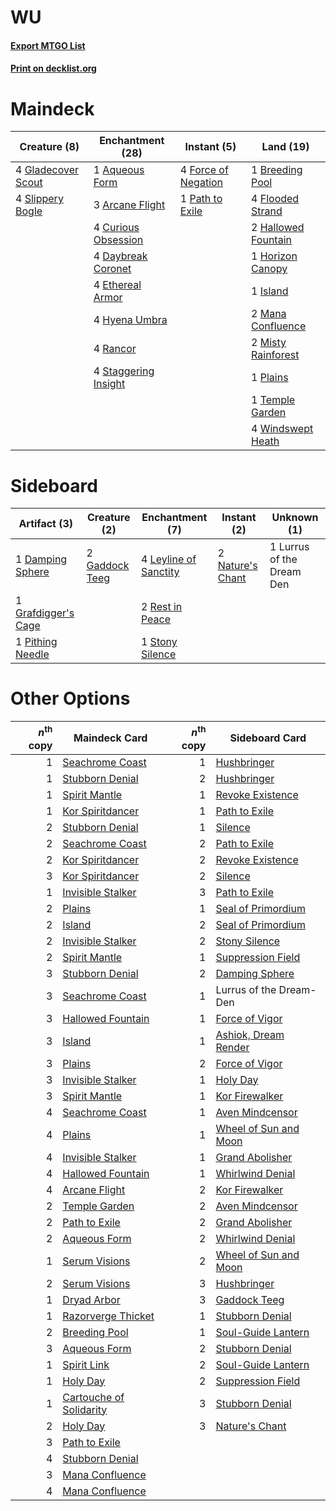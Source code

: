 # WU

#### [Export MTGO List](../collection/WU/WU.txt)
#### [Print on decklist.org](http://decklist.org/?deckmain=1%09Aqueous%20Form%0A3%09Arcane%20Flight%0A1%09Breeding%20Pool%0A4%09Curious%20Obsession%0A4%09Daybreak%20Coronet%0A4%09Ethereal%20Armor%0A4%09Flooded%20Strand%0A4%09Force%20of%20Negation%0A4%09Gladecover%20Scout%0A2%09Hallowed%20Fountain%0A1%09Horizon%20Canopy%0A4%09Hyena%20Umbra%0A1%09Island%0A2%09Mana%20Confluence%0A2%09Misty%20Rainforest%0A1%09Path%20to%20Exile%0A1%09Plains%0A4%09Rancor%0A4%09Slippery%20Bogle%0A4%09Staggering%20Insight%0A1%09Temple%20Garden%0A4%09Windswept%20Heath&deckside=1%09Damping%20Sphere%0A2%09Gaddock%20Teeg%0A1%09Grafdigger's%20Cage%0A4%09Leyline%20of%20Sanctity%0A1%09Lurrus%20of%20the%20Dream%20Den%0A2%09Nature's%20Chant%0A1%09Pithing%20Needle%0A2%09Rest%20in%20Peace%0A1%09Stony%20Silence)
# Maindeck

|                                        Creature (8)                                         |                                       Enchantment (28)                                        |                                         Instant (5)                                          |                                          Land (19)                                          |
|---------------------------------------------------------------------------------------------|-----------------------------------------------------------------------------------------------|----------------------------------------------------------------------------------------------|---------------------------------------------------------------------------------------------|
|4 [Gladecover Scout](http://gatherer.wizards.com/Pages/Card/Details.aspx?multiverseid=220082)|1 [Aqueous Form](http://gatherer.wizards.com/Pages/Card/Details.aspx?multiverseid=373715)      |4 [Force of Negation](http://gatherer.wizards.com/Pages/Card/Details.aspx?multiverseid=464001)|1 [Breeding Pool](http://gatherer.wizards.com/Pages/Card/Details.aspx?multiverseid=97088)    |
|4 [Slippery Bogle](http://gatherer.wizards.com/Pages/Card/Details.aspx?multiverseid=150999)  |3 [Arcane Flight](http://gatherer.wizards.com/Pages/Card/Details.aspx?multiverseid=442931)     |1 [Path to Exile](http://gatherer.wizards.com/Pages/Card/Details.aspx?multiverseid=220511)    |4 [Flooded Strand](http://gatherer.wizards.com/Pages/Card/Details.aspx?multiverseid=405098)  |
|                                                                                             |4 [Curious Obsession](http://gatherer.wizards.com/Pages/Card/Details.aspx?multiverseid=439692) |                                                                                              |2 [Hallowed Fountain](http://gatherer.wizards.com/Pages/Card/Details.aspx?multiverseid=97071)|
|                                                                                             |4 [Daybreak Coronet](http://gatherer.wizards.com/Pages/Card/Details.aspx?multiverseid=130635)  |                                                                                              |1 [Horizon Canopy](http://gatherer.wizards.com/Pages/Card/Details.aspx?multiverseid=409571)  |
|                                                                                             |4 [Ethereal Armor](http://gatherer.wizards.com/Pages/Card/Details.aspx?multiverseid=265414)    |                                                                                              |1 [Island](http://gatherer.wizards.com/Pages/Card/Details.aspx?multiverseid=439857)          |
|                                                                                             |4 [Hyena Umbra](http://gatherer.wizards.com/Pages/Card/Details.aspx?multiverseid=271150)       |                                                                                              |2 [Mana Confluence](http://gatherer.wizards.com/Pages/Card/Details.aspx?multiverseid=409573) |
|                                                                                             |4 [Rancor](http://gatherer.wizards.com/Pages/Card/Details.aspx?multiverseid=442175)            |                                                                                              |2 [Misty Rainforest](http://gatherer.wizards.com/Pages/Card/Details.aspx?multiverseid=405102)|
|                                                                                             |4 [Staggering Insight](http://gatherer.wizards.com/Pages/Card/Details.aspx?multiverseid=476479)|                                                                                              |1 [Plains](http://gatherer.wizards.com/Pages/Card/Details.aspx?multiverseid=439856)          |
|                                                                                             |                                                                                               |                                                                                              |1 [Temple Garden](http://gatherer.wizards.com/Pages/Card/Details.aspx?multiverseid=405112)   |
|                                                                                             |                                                                                               |                                                                                              |4 [Windswept Heath](http://gatherer.wizards.com/Pages/Card/Details.aspx?multiverseid=405115) |


# Sideboard

|                                         Artifact (3)                                         |                                      Creature (2)                                       |                                        Enchantment (7)                                         |                                        Instant (2)                                        |       Unknown (1)       |
|----------------------------------------------------------------------------------------------|-----------------------------------------------------------------------------------------|------------------------------------------------------------------------------------------------|-------------------------------------------------------------------------------------------|-------------------------|
|1 [Damping Sphere](http://gatherer.wizards.com/Pages/Card/Details.aspx?multiverseid=443101)   |2 [Gaddock Teeg](http://gatherer.wizards.com/Pages/Card/Details.aspx?multiverseid=140188)|4 [Leyline of Sanctity](http://gatherer.wizards.com/Pages/Card/Details.aspx?multiverseid=204993)|2 [Nature's Chant](http://gatherer.wizards.com/Pages/Card/Details.aspx?multiverseid=464159)|1 Lurrus of the Dream Den|
|1 [Grafdigger's Cage](http://gatherer.wizards.com/Pages/Card/Details.aspx?multiverseid=278452)|                                                                                         |2 [Rest in Peace](http://gatherer.wizards.com/Pages/Card/Details.aspx?multiverseid=442021)      |                                                                                           |                         |
|1 [Pithing Needle](http://gatherer.wizards.com/Pages/Card/Details.aspx?multiverseid=129526)   |                                                                                         |1 [Stony Silence](http://gatherer.wizards.com/Pages/Card/Details.aspx?multiverseid=247425)      |                                                                                           |                         |


# Other Options

|*n*<sup>th</sup> copy|                                          Maindeck Card                                           |*n*<sup>th</sup> copy|                                         Sideboard Card                                         |
|--------------------:|--------------------------------------------------------------------------------------------------|--------------------:|------------------------------------------------------------------------------------------------|
|                    1|[Seachrome Coast](http://gatherer.wizards.com/Pages/Card/Details.aspx?multiverseid=209399)        |                    1|[Hushbringer](http://gatherer.wizards.com/Pages/Card/Details.aspx?multiverseid=472980)          |
|                    1|[Stubborn Denial](http://gatherer.wizards.com/Pages/Card/Details.aspx?multiverseid=386673)        |                    2|[Hushbringer](http://gatherer.wizards.com/Pages/Card/Details.aspx?multiverseid=472980)          |
|                    1|[Spirit Mantle](http://gatherer.wizards.com/Pages/Card/Details.aspx?multiverseid=220154)          |                    1|[Revoke Existence](http://gatherer.wizards.com/Pages/Card/Details.aspx?multiverseid=378397)     |
|                    1|[Kor Spiritdancer](http://gatherer.wizards.com/Pages/Card/Details.aspx?multiverseid=446061)       |                    1|[Path to Exile](http://gatherer.wizards.com/Pages/Card/Details.aspx?multiverseid=220511)        |
|                    2|[Stubborn Denial](http://gatherer.wizards.com/Pages/Card/Details.aspx?multiverseid=386673)        |                    1|[Silence](http://gatherer.wizards.com/Pages/Card/Details.aspx?multiverseid=191083)              |
|                    2|[Seachrome Coast](http://gatherer.wizards.com/Pages/Card/Details.aspx?multiverseid=209399)        |                    2|[Path to Exile](http://gatherer.wizards.com/Pages/Card/Details.aspx?multiverseid=220511)        |
|                    2|[Kor Spiritdancer](http://gatherer.wizards.com/Pages/Card/Details.aspx?multiverseid=446061)       |                    2|[Revoke Existence](http://gatherer.wizards.com/Pages/Card/Details.aspx?multiverseid=378397)     |
|                    3|[Kor Spiritdancer](http://gatherer.wizards.com/Pages/Card/Details.aspx?multiverseid=446061)       |                    2|[Silence](http://gatherer.wizards.com/Pages/Card/Details.aspx?multiverseid=191083)              |
|                    1|[Invisible Stalker](http://gatherer.wizards.com/Pages/Card/Details.aspx?multiverseid=220041)      |                    3|[Path to Exile](http://gatherer.wizards.com/Pages/Card/Details.aspx?multiverseid=220511)        |
|                    2|[Plains](http://gatherer.wizards.com/Pages/Card/Details.aspx?multiverseid=439856)                 |                    1|[Seal of Primordium](http://gatherer.wizards.com/Pages/Card/Details.aspx?multiverseid=425960)   |
|                    2|[Island](http://gatherer.wizards.com/Pages/Card/Details.aspx?multiverseid=439857)                 |                    2|[Seal of Primordium](http://gatherer.wizards.com/Pages/Card/Details.aspx?multiverseid=425960)   |
|                    2|[Invisible Stalker](http://gatherer.wizards.com/Pages/Card/Details.aspx?multiverseid=220041)      |                    2|[Stony Silence](http://gatherer.wizards.com/Pages/Card/Details.aspx?multiverseid=247425)        |
|                    2|[Spirit Mantle](http://gatherer.wizards.com/Pages/Card/Details.aspx?multiverseid=220154)          |                    1|[Suppression Field](http://gatherer.wizards.com/Pages/Card/Details.aspx?multiverseid=83617)     |
|                    3|[Stubborn Denial](http://gatherer.wizards.com/Pages/Card/Details.aspx?multiverseid=386673)        |                    2|[Damping Sphere](http://gatherer.wizards.com/Pages/Card/Details.aspx?multiverseid=443101)       |
|                    3|[Seachrome Coast](http://gatherer.wizards.com/Pages/Card/Details.aspx?multiverseid=209399)        |                    1|Lurrus of the Dream-Den                                                                         |
|                    3|[Hallowed Fountain](http://gatherer.wizards.com/Pages/Card/Details.aspx?multiverseid=97071)       |                    1|[Force of Vigor](http://gatherer.wizards.com/Pages/Card/Details.aspx?multiverseid=464113)       |
|                    3|[Island](http://gatherer.wizards.com/Pages/Card/Details.aspx?multiverseid=439857)                 |                    1|[Ashiok, Dream Render](http://gatherer.wizards.com/Pages/Card/Details.aspx?multiverseid=461155) |
|                    3|[Plains](http://gatherer.wizards.com/Pages/Card/Details.aspx?multiverseid=439856)                 |                    2|[Force of Vigor](http://gatherer.wizards.com/Pages/Card/Details.aspx?multiverseid=464113)       |
|                    3|[Invisible Stalker](http://gatherer.wizards.com/Pages/Card/Details.aspx?multiverseid=220041)      |                    1|[Holy Day](http://gatherer.wizards.com/Pages/Card/Details.aspx?multiverseid=129593)             |
|                    3|[Spirit Mantle](http://gatherer.wizards.com/Pages/Card/Details.aspx?multiverseid=220154)          |                    1|[Kor Firewalker](http://gatherer.wizards.com/Pages/Card/Details.aspx?multiverseid=442010)       |
|                    4|[Seachrome Coast](http://gatherer.wizards.com/Pages/Card/Details.aspx?multiverseid=209399)        |                    1|[Aven Mindcensor](http://gatherer.wizards.com/Pages/Card/Details.aspx?multiverseid=426707)      |
|                    4|[Plains](http://gatherer.wizards.com/Pages/Card/Details.aspx?multiverseid=439856)                 |                    1|[Wheel of Sun and Moon](http://gatherer.wizards.com/Pages/Card/Details.aspx?multiverseid=146740)|
|                    4|[Invisible Stalker](http://gatherer.wizards.com/Pages/Card/Details.aspx?multiverseid=220041)      |                    1|[Grand Abolisher](http://gatherer.wizards.com/Pages/Card/Details.aspx?multiverseid=389538)      |
|                    4|[Hallowed Fountain](http://gatherer.wizards.com/Pages/Card/Details.aspx?multiverseid=97071)       |                    1|[Whirlwind Denial](http://gatherer.wizards.com/Pages/Card/Details.aspx?multiverseid=476332)     |
|                    4|[Arcane Flight](http://gatherer.wizards.com/Pages/Card/Details.aspx?multiverseid=442931)          |                    2|[Kor Firewalker](http://gatherer.wizards.com/Pages/Card/Details.aspx?multiverseid=442010)       |
|                    2|[Temple Garden](http://gatherer.wizards.com/Pages/Card/Details.aspx?multiverseid=405112)          |                    2|[Aven Mindcensor](http://gatherer.wizards.com/Pages/Card/Details.aspx?multiverseid=426707)      |
|                    2|[Path to Exile](http://gatherer.wizards.com/Pages/Card/Details.aspx?multiverseid=220511)          |                    2|[Grand Abolisher](http://gatherer.wizards.com/Pages/Card/Details.aspx?multiverseid=389538)      |
|                    2|[Aqueous Form](http://gatherer.wizards.com/Pages/Card/Details.aspx?multiverseid=373715)           |                    2|[Whirlwind Denial](http://gatherer.wizards.com/Pages/Card/Details.aspx?multiverseid=476332)     |
|                    1|[Serum Visions](http://gatherer.wizards.com/Pages/Card/Details.aspx?multiverseid=50145)           |                    2|[Wheel of Sun and Moon](http://gatherer.wizards.com/Pages/Card/Details.aspx?multiverseid=146740)|
|                    2|[Serum Visions](http://gatherer.wizards.com/Pages/Card/Details.aspx?multiverseid=50145)           |                    3|[Hushbringer](http://gatherer.wizards.com/Pages/Card/Details.aspx?multiverseid=472980)          |
|                    1|[Dryad Arbor](http://gatherer.wizards.com/Pages/Card/Details.aspx?multiverseid=136196)            |                    3|[Gaddock Teeg](http://gatherer.wizards.com/Pages/Card/Details.aspx?multiverseid=140188)         |
|                    1|[Razorverge Thicket](http://gatherer.wizards.com/Pages/Card/Details.aspx?multiverseid=209407)     |                    1|[Stubborn Denial](http://gatherer.wizards.com/Pages/Card/Details.aspx?multiverseid=386673)      |
|                    2|[Breeding Pool](http://gatherer.wizards.com/Pages/Card/Details.aspx?multiverseid=97088)           |                    1|[Soul-Guide Lantern](http://gatherer.wizards.com/Pages/Card/Details.aspx?multiverseid=476488)   |
|                    3|[Aqueous Form](http://gatherer.wizards.com/Pages/Card/Details.aspx?multiverseid=373715)           |                    2|[Stubborn Denial](http://gatherer.wizards.com/Pages/Card/Details.aspx?multiverseid=386673)      |
|                    1|[Spirit Link](http://gatherer.wizards.com/Pages/Card/Details.aspx?multiverseid=129744)            |                    2|[Soul-Guide Lantern](http://gatherer.wizards.com/Pages/Card/Details.aspx?multiverseid=476488)   |
|                    1|[Holy Day](http://gatherer.wizards.com/Pages/Card/Details.aspx?multiverseid=129593)               |                    2|[Suppression Field](http://gatherer.wizards.com/Pages/Card/Details.aspx?multiverseid=83617)     |
|                    1|[Cartouche of Solidarity](http://gatherer.wizards.com/Pages/Card/Details.aspx?multiverseid=426709)|                    3|[Stubborn Denial](http://gatherer.wizards.com/Pages/Card/Details.aspx?multiverseid=386673)      |
|                    2|[Holy Day](http://gatherer.wizards.com/Pages/Card/Details.aspx?multiverseid=129593)               |                    3|[Nature's Chant](http://gatherer.wizards.com/Pages/Card/Details.aspx?multiverseid=464159)       |
|                    3|[Path to Exile](http://gatherer.wizards.com/Pages/Card/Details.aspx?multiverseid=220511)          |                     |                                                                                                |
|                    4|[Stubborn Denial](http://gatherer.wizards.com/Pages/Card/Details.aspx?multiverseid=386673)        |                     |                                                                                                |
|                    3|[Mana Confluence](http://gatherer.wizards.com/Pages/Card/Details.aspx?multiverseid=409573)        |                     |                                                                                                |
|                    4|[Mana Confluence](http://gatherer.wizards.com/Pages/Card/Details.aspx?multiverseid=409573)        |                     |                                                                                                |

